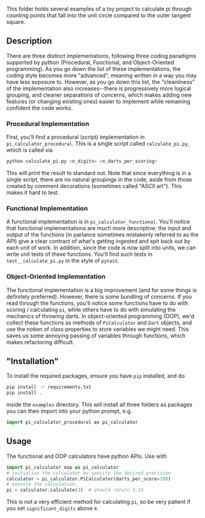 This folder holds several examples of a toy project to calculate pi through
counting points that fall into the unit circle compared to the outer tangent
square.


## Description
There are three distinct implementations, following three coding paradigms supported
by python (Procedural, Functional, and Object-Oriented programming). As you go down 
the list of these implementations, the coding style becomes more "advanced", meaning 
written in a way you may have less exposure to. However, as you go down this list, the 
"cleanliness" of the implementation also increases--there is progressively more logical
grouping, and cleaner separations of concerns, which makes adding new features (or changing
existing ones) easier to implement while remaining confident the code works. 

### Procedural Implementation
First, you'll find a procedural (script) implementation in `pi_calculator_procedural`.
This is a single script called ``calculate_pi.py``, which is called via 

```bash
python calculate_pi.py <n_digits> <n_darts_per_scoring>
```
This will print the result to standard out. Note that since everything is in a single
script, there are no natural groupings in the code, aside from those created by comment
decorations (sometimes called "ASCII art"). This makes it hard to test.

### Functional Implementation
A functional implementation is in `pi_calculator_functional`. You'll notice that functional
implementations are much more descriptive; the input and output of the functions (in parlance
sometimes mistakenly referred to as the API) give a clear contract of what's getting ingested
and spit back out by each unit of work. In addition, since the code is now split into units,
we can write unit tests of these functions. You'll find such tests in `test__calculate_pi.py`
in the style of `pytest`.

### Object-Oriented Implementation
The functional implementation is a big improvement (and for some things is definitely preferred).
However, there is some bundling of concerns. If you read through the functions, you'll notice some
functions have to do with scoring / calculating `pi`, while others have to do with simulating the
mechanics of throwing darts. In object-oriented programming (OOP), we'd collect these functions
as methods of `PiCalculator` and `Dart` objects, and use the notion of class properties to store
variables we might need. This saves us some annoying passing of variables through functions, which
makes refactoring difficult.

## "Installation"
To install the required packages, ensure you have `pip` installed, and do

```bash
pip install -r requirements.txt
pip install .
```
inside the `examples` directory. This will install all three folders as packages you can then
import into your python prompt, e.g.

```python
import pi_calculator_procedural as pi_calculator
```

## Usage
The functional and OOP calculators have python APIs. Use with
```python
import pi_calculator_oop as pi_calculator
# initialize the calculator by specify the desired precision
calculator = pi_calculator.PiCalculator(darts_per_score=100)
# execute the calculation.
pi = calculator.calculate(3)  # should return 3.14
```
This is not a very efficient method for calculating `pi`, so be very patient
if you set `significant_digits` above `4`.

